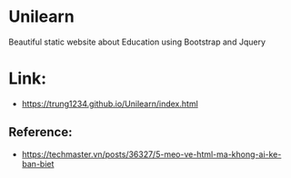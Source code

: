 # Unilearn
Beautiful static website about Education using Bootstrap and Jquery
# Link:
- https://trung1234.github.io/Unilearn/index.html
## Reference:
- https://techmaster.vn/posts/36327/5-meo-ve-html-ma-khong-ai-ke-ban-biet
